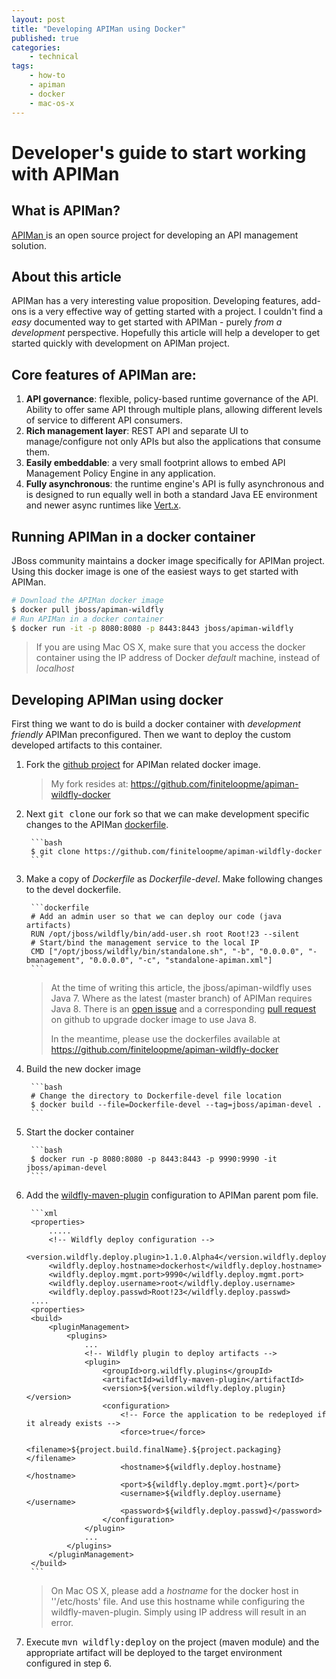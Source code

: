 ```yaml
---
layout: post
title: "Developing APIMan using Docker"
published: true
categories:
    - technical
tags:
    - how-to
    - apiman
    - docker
    - mac-os-x
---
```

# Developer's guide to start working with APIMan

## What is APIMan?
[APIMan ](http://apiman.io) is an open source project for developing an API management solution.

## About this article
APIMan has a very interesting value proposition.  Developing features, add-ons is a very effective way of getting started with a project.  I couldn't find a *easy* documented way to get started with APIMan - purely *from a development* perspective.  Hopefully this article will help a developer to get started quickly with development on APIMan project.

## Core features of APIMan are:
1. **API governance**: flexible, policy-based runtime governance of the API.  Ability to offer same API through multiple plans, allowing different levels of service to different API consumers.
2. **Rich management layer**: REST API and separate UI to manage/configure not only APIs but also the applications that consume them.
3. **Easily embeddable**: a very small footprint allows to embed API Management Policy Engine in any application.
4. **Fully asynchronous**: the runtime engine's API is fully asynchronous and is designed to run equally well in both a standard Java EE environment and newer async runtimes like [Vert.x](http://vertx.io).

## Running APIMan in a docker container
JBoss community maintains a docker image specifically for APIMan project.  Using this docker image is one of the easiest ways to get started with APIMan.

```bash
# Download the APIMan docker image
$ docker pull jboss/apiman-wildfly
# Run APIMan in a docker container
$ docker run -it -p 8080:8080 -p 8443:8443 jboss/apiman-wildfly
```

> If you are using Mac OS X, make sure that you access the docker container using the IP address of Docker *default* machine, instead of *localhost*

## Developing APIMan using docker

First thing we want to do is build a docker container with *development friendly* APIMan preconfigured.  Then we want to deploy the custom developed artifacts to this container.

1. Fork the [github project](https://github.com/apiman/apiman-wildfly-docker) for APIMan related docker image.

    > My fork resides at: https://github.com/finiteloopme/apiman-wildfly-docker

2. Next <kbd>git clone</kbd> our fork so that we can make development specific changes to the APIMan [dockerfile](http://docs.docker.com/engine/reference/builder/).

        ```bash
        $ git clone https://github.com/finiteloopme/apiman-wildfly-docker
        ```

3. Make a copy of *Dockerfile* as *Dockerfile-devel*. Make following changes to the devel dockerfile.

        ```dockerfile
        # Add an admin user so that we can deploy our code (java artifacts)
        RUN /opt/jboss/wildfly/bin/add-user.sh root Root!23 --silent
        # Start/bind the management service to the local IP
        CMD ["/opt/jboss/wildfly/bin/standalone.sh", "-b", "0.0.0.0", "-bmanagement", "0.0.0.0", "-c", "standalone-apiman.xml"]
        ```

    > At the time of writing this article, the jboss/apiman-wildfly uses Java 7. Where as the latest (master branch) of APIMan requires Java 8. There is an [open issue](https://github.com/jboss-dockerfiles/apiman/issues/19) and a corresponding [pull request](https://github.com/jboss-dockerfiles/apiman/pull/20) on github to upgrade docker image to use Java 8.
    >
    > In the meantime, please use the dockerfiles available at https://github.com/finiteloopme/apiman-wildfly-docker

4. Build the new docker image

        ```bash
        # Change the directory to Dockerfile-devel file location
        $ docker build --file=Dockerfile-devel --tag=jboss/apiman-devel .
        ```

5. Start the docker container

        ```bash
        $ docker run -p 8080:8080 -p 8443:8443 -p 9990:9990 -it jboss/apiman-devel
        ```

6. Add the [wildfly-maven-plugin](https://docs.jboss.org/wildfly/plugins/maven/latest/deploy-mojo.html) configuration to APIMan parent pom file.

        ```xml
        <properties>
            .....
            <!-- Wildfly deploy configuration -->
            <version.wildfly.deploy.plugin>1.1.0.Alpha4</version.wildfly.deploy.plugin>
            <wildfly.deploy.hostname>dockerhost</wildfly.deploy.hostname>
            <wildfly.deploy.mgmt.port>9990</wildfly.deploy.mgmt.port>
            <wildfly.deploy.username>root</wildfly.deploy.username>
            <wildfly.deploy.passwd>Root!23</wildfly.deploy.passwd>
        ....
        <properties>
        <build>
            <pluginManagement>
                <plugins>
                    ...
                    <!-- Wildfly plugin to deploy artifacts -->
    				<plugin>
    					<groupId>org.wildfly.plugins</groupId>
    					<artifactId>wildfly-maven-plugin</artifactId>
    					<version>${version.wildfly.deploy.plugin}</version>
    					<configuration>
    						<!-- Force the application to be redeployed if it already exists -->
    						<force>true</force>
    						<filename>${project.build.finalName}.${project.packaging}</filename>
    						<hostname>${wildfly.deploy.hostname}</hostname>
    						<port>${wildfly.deploy.mgmt.port}</port>
    						<username>${wildfly.deploy.username}</username>
    						<password>${wildfly.deploy.passwd}</password>
    					</configuration>
    				</plugin>
                    ...
                </plugins>
            </pluginManagement>
        </build>
        ```

    > On Mac OS X, please add a *hostname* for the docker host in ''/etc/hosts' file.  And use this hostname while configuring the wildfly-maven-plugin. Simply using IP address will result in an error.

7. Execute <kbd>mvn wildfly:deploy</kbd> on the project (maven module) and the appropriate artifact will be deployed to the target environment configured in step 6.
